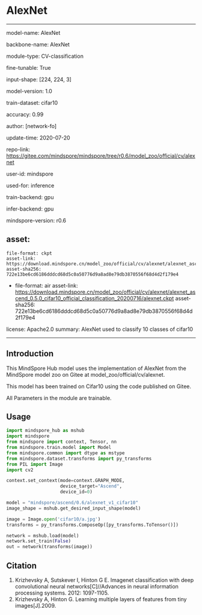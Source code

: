 # AlexNet

---

model-name: AlexNet

backbone-name: AlexNet

module-type: CV-classification

fine-tunable: True

input-shape: [224, 224, 3]

model-version: 1.0

train-dataset: cifar10

accuracy: 0.99



author: [network-fo]

update-time: 2020-07-20

repo-link: https://gitee.com/mindspore/mindspore/tree/r0.6/model_zoo/official/cv/alexnet

user-id: mindspore

used-for: inference

train-backend: gpu

infer-backend: gpu

mindspore-version: r0.6

asset:
  -
    file-format: ckpt
    asset-link: https://download.mindspore.cn/model_zoo/official/cv/alexnet/alexnet_ascend_0.5.0_cifar10_official_classification_20200716/alexnet.ckpt
    asset-sha256: 722e13be6cd6186dddcd68d5c0a50776d9a8ad8e79db3870556f68d4d2f179e4
  -
    file-format: air
    asset-link: https://download.mindspore.cn/model_zoo/official/cv/alexnet/alexnet_ascend_0.5.0_cifar10_official_classification_20200716/alexnet.ckpt
    asset-sha256: 722e13be6cd6186dddcd68d5c0a50776d9a8ad8e79db3870556f68d4d2f179e4

license: Apache2.0
summary: AlexNet used to classify 10 classes of cifar10

---


## Introduction

This MindSpore Hub model uses the implementation of AlexNet from the MindSpore model zoo on Gitee at model_zoo/official/cv/alexnet.

This model has been trained on Cifar10 using the code published on Gitee.

All Parameters in the module are trainable.

## Usage

```python
import mindspore_hub as mshub
import mindspore
from mindspore import context, Tensor, nn
from mindspore.train.model import Model
from mindspore.common import dtype as mstype
from mindspore.dataset.transforms import py_transforms
from PIL import Image
import cv2

context.set_context(mode=context.GRAPH_MODE,
                    device_target="Ascend",
                    device_id=0)

model = "mindspore/ascend/0.6/alexnet_v1_cifar10"
image_shape = mshub.get_desired_input_shape(model)

image = Image.open('cifar10/a.jpg')
transforms = py_transforms.ComposeOp([py_transforms.ToTensor()])

network = mshub.load(model)
network.set_train(False)
out = network(transforms(image))
```

## Citation

1. Krizhevsky A, Sutskever I, Hinton G E. Imagenet classification with deep convolutional neural networks[C]//Advances in neural information processing systems. 2012: 1097-1105.
2. Krizhevsky A, Hinton G. Learning multiple layers of features from tiny images[J].2009.
